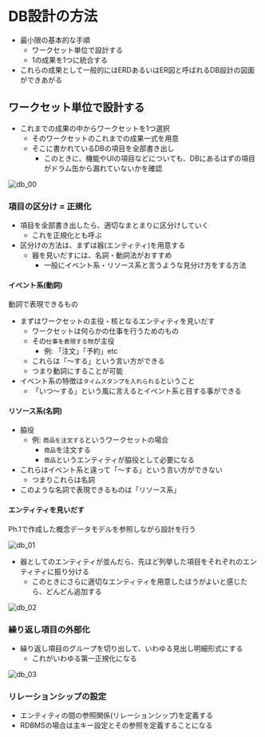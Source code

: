 # DB設計の方法

* 最小限の基本的な手順
    * ワークセット単位で設計する
    * 1の成果を1つに統合する
* これらの成果として一般的にはERDあるいはER図と呼ばれるDB設計の図面ができあがる

## ワークセット単位で設計する

* これまでの成果の中からワークセットを1つ選択
    * そのワークセットのこれまでの成果一式を用意
    * そこに書かれているDBの項目を全部書き出し
        * このときに、機能やUIの項目などについても、DBにあるはずの項目がドラム缶から漏れていないかを確認

![db_00](image/db_00.png)

### 項目の区分け = 正規化

* 項目を全部書き出したら、適切なまとまりに区分けしていく
    * これを正規化とも呼ぶ
* 区分けの方法は、まずは器(エンティティ)を用意する
    * 器を見いだすには、名詞・動詞法がおすすめ
        * 一般にイベント系・リソース系と言うような見分け方をする方法

#### イベント系(動詞)

動詞で表現できるもの

* まずはワークセットの主役・核となるエンティティを見いだす
    * ワークセットは何らかの仕事を行うためのもの
    * その`仕事を表現する物`が主役
        * 例: 「注文」「予約」etc
    * これらは「～する」という言い方ができる
    * つまり動詞にすることが可能
* イベント系の特徴は`タイムスタンプを入れられる`ということ
    * 「いつ～する」という風に言えるとイベント系と目する事ができる

#### リソース系(名詞)

* 脇役
    * 例: `商品を注文する`というワークセットの場合
        * `商品`を注文する
        * `商品`というエンティティが脇役として必要になる
* これらはイベント系と違って「～する」という言い方ができない
    * つまりこれらは名詞
* このような名詞で表現できるものは「リソース系」

#### エンティティを見いだす

Ph.1で作成した概念データモデルを参照しながら設計を行う

![db_01](image/db_01.png)

* 器としてのエンティティが並んだら、先ほど列挙した項目をそれぞれのエンティティに振り分ける
    * このときにさらに適切なエンティティを用意したほうがよいと感じたら、どんどん追加する

![db_02](image/db_02.png)

### 繰り返し項目の外部化

* 繰り返し項目のグループを切り出して、いわゆる見出し明細形式にする
    * これがいわゆる第一正規化になる
    
![db_03](image/db_03.png)    

### リレーションシップの設定

* エンティティの間の参照関係(リレーションシップ)を定義する
* RDBMSの場合は主キー設定とその参照を定義することになる
